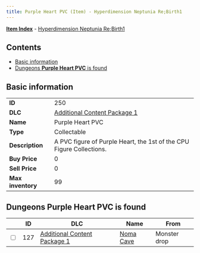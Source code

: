 ```yaml
---
title: Purple Heart PVC (Item) - Hyperdimension Neptunia Re;Birth1
---
```


[**Item Index**](/neptunia/rb1/item/index.html) - [Hyperdimension Neptunia Re;Birth1](/neptunia/rb1)

## Contents

- [Basic information](#basic-information)
- [Dungeons **Purple Heart PVC** is found](#dungeons-purple-heart-pvc-is-found)
## Basic information

|   |   |
| -- | -- |
| **ID** | 250 |
| **DLC** | [Additional Content Package 1](/neptunia/rb1/dlc/10-pack1.html) |
| **Name** | Purple Heart PVC |
| **Type** | Collectable |
| **Description** | A PVC figure of Purple Heart, the 1st of the CPU Figure Collections. |
| **Buy Price** | 0 |
| **Sell Price** | 0 |
| **Max inventory** | 99 |


## Dungeons **Purple Heart PVC** is found

|    | ID | DLC | Name | From |
| -- | -- | --- | ---- | ---- |
| <input type="checkbox" id="rb1-dungeon-10-127" class="trackbox" /> | 127 | [Additional Content Package 1](/neptunia/rb1/dlc/10-pack1.html) | [Noma Cave](/neptunia/rb1/dungeon/10-127-noma-cave.html) | Monster drop |
